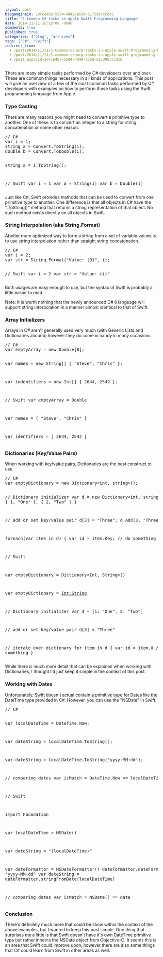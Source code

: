 ```yaml
---
layout: post
blogengineid: 20cce4b8-5584-4d49-a55d-617390cccdc6
title: "5 Common C# tasks in Apple Swift Programming Language"
date: 2014-11-21 18:19:00 -0600
comments: true
published: true
categories: ["blog", "archives"]
tags: ["C#", "Swift"]
redirect_from: 
  - /post/2014/11/21/5-Common-CSharp-tasks-in-Apple-Swift-Programming-Language
  - /post/2014/11/21/5-common-csharp-tasks-in-apple-swift-programming-language
  - /post.aspx?id=20cce4b8-5584-4d49-a55d-617390cccdc6
---
```

<!-- more -->
<p>There are many simple tasks performed by C# developers over and over. These are common things necessary in all kinds of applications. This post will give an overview of a few of the most common tasks performed by C# developers with examples on how to perform those tasks using the Swift programming language from Apple.</p>
<h3>Type Casting</h3>
<p>There are many reasons you might need to convert a primitive type to another. One of these is to convert an integer to a string for string concatenation or some other reason.</p>
<pre class="brush: c-sharp; first-line: 1; tab-size: 4; toolbar: false; ">// C#
var i = 1;
string a = Convert.ToString(i);
double b = Convert.ToDouble(i);

string a = i.ToString();

// Swift
var i = 1
var a = String(i)
var b = Double(i)</pre>
<p>Just like C#, Swift provides methods that can be used to convert from one primitive type to another. One difference is that all objects in C# have the ".ToString()" method that returns a string representation of that object. No such method exists directly on all objects in Swift.</p>
<h3>String Interpolation (aka String.Format)</h3>
<p>Abetter more optimized way to form a string from a set of variable values is to use string interpolation rather than straight string concatenation.</p>
<pre class="brush: c-sharp; first-line: 1; tab-size: 4; toolbar: false; ">// C#
var i = 2;
var str = String.Format("Value: {0}", i);


// Swift
var i = 2
var str = "Value: \(i)"</pre>
<p>Both usages are easy enough to use, but the syntax of Swift is probably a little easier to read.</p>
<p>Note: It is worth nothing that the newly announced C# 6 language will support string interpolation in a manner almost identical to that of Swift.</p>
<h3>Array Initializers</h3>
<p>Arrays in C# aren't generally used very much (with Generic Lists and Dictionaries abound) however they do come in handy in many occasions.</p>
<pre class="brush: c-sharp; first-line: 1; tab-size: 4; toolbar: false; ">// C#
var emptyArray = new Double[0];

var names = new String[] {
    "Steve",
    "Chris"
};

var indentifiers = new Int[] {
    2644,
    2542
};


// Swift
var emptyArray = Double[]()

var names = [
    "Steve",
    "Chris"
]

var identifiers = [
    2644,
    2542
]</pre>
<h3>Dictionaries (Key/Value Pairs)</h3>
<p>When working with key/value pairs, Dictionaries are the best construct to use.&nbsp;</p>
<pre class="brush: c-sharp; first-line: 1; tab-size: 4; toolbar: false; ">// C#
var emptyDictionary = new Dictionary&lt;int, string&gt;();

// Dictionary initializer
var d = new Dictionary&lt;int, string&gt; {
    { 1, "One" },
    { 2, "Two" }
}

// add or set key/value pair
d[3] = "Three";
d.Add(3, "Three");

foreach(var item in d) {
    var id = item.Key;
    // do something
}

// Swift

var emptyDictionary = Dictionary&lt;Int, String&gt;()

var emptyDictionary = [Int:String]()

// Dictionary initializer
var d = [1: "One", 2: "Two"]

// add or set key/value pair
d[3] = "Three"

// iterate over dictionary
for item in d {
    var id = item.0
    // do something
}
</pre>
<p>While there is much more detail that can be explained when working with Dictionaries, I thought I'd just keep it simple in the context of this post.</p>
<h3>Working with Dates</h3>
<p>Unfortunately, Swift doesn't actual contain a primitive type for Dates like the DateTime type provided in C#. However, you can use the "NSDate" in Swift.</p>
<pre class="brush: c-sharp; first-line: 1; tab-size: 4; toolbar: false; ">// C#

var localDateTime = DateTime.Now;

var dateString = localDateTime.ToString();

var dateString = localDateTime.ToString("yyyy-MM-dd");

// comparing dates
var isMatch = DateTime.Now == localDateTime;



// Swift

import Foundation

var localDateTime = NSDate()

var dateString = "\(localDateTime)"


var dateFormatter = NSDateFormatter()
dateFormatter.dateFormat = "yyyy-MM-dd"
var dateString = dateFormatter.stringFromDate(localDateTime)

// comparing dates
var isMatch = NSDate() == date
</pre>
<h3>Conclusion</h3>
<p>There's definitely much more that could be show within the context of the above examples, but I wanted to keep this post simple. One thing that surprises me a little is that Swift doesn't have it's own DateTime primitive type but rather inherits the NSDate object from Objective-C. It seems this is an area that Swift could improve upon, however there are also some things that C# could learn from Swift in other areas as well.</p>
